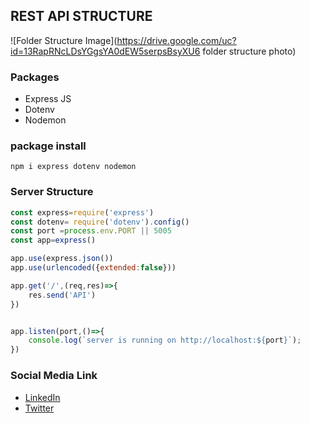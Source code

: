 ## REST API STRUCTURE 

![Folder Structure Image](https://drive.google.com/uc?id=13RapRNcLDsYGgsYA0dEW5serpsBsyXU6 folder structure photo)


### Packages
* Express JS
* Dotenv
* Nodemon

### package install
```console 
npm i express dotenv nodemon
```



### Server Structure
```js
const express=require('express')
const dotenv= require('dotenv').config()
const port =process.env.PORT || 5005
const app=express()

app.use(express.json())
app.use(urlencoded({extended:false}))

app.get('/',(req,res)=>{
    res.send('API')
})


app.listen(port,()=>{
    console.log(`server is running on http://localhost:${port}`);
})
```

### Social Media Link
* [LinkedIn](https://www.linkedin.com/in/rej0yanislam/) </br>
* [Twitter](https://twitter.com/rej0yanislam)

